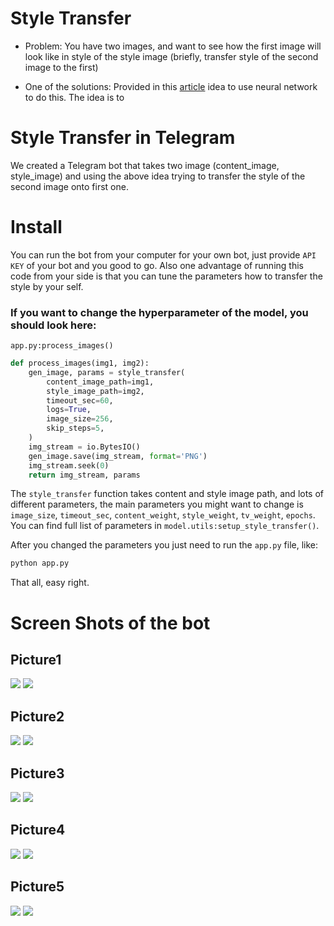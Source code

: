 # Style Transfer
- Problem: You have two images, and want to see how the first image will look like in style of the style image (briefly, transfer style of the second image to the first)

- One of the solutions: Provided in this [article](https://arxiv.org/pdf/1508.06576v2.pdf) idea to use neural network to do this. The idea is to 

# Style Transfer in Telegram
We created a Telegram bot that takes two image (content_image, style_image) and using the above idea trying to transfer the style of the second image onto first one.

# Install
You can run the bot from your computer for your own bot, just provide `API KEY` of your bot and you good to go. Also one advantage of running this code from your side is that you can tune the parameters how to transfer the style by your self.

### If you want to change the hyperparameter of the model, you should look here:
`app.py:process_images()`
```python
def process_images(img1, img2):
    gen_image, params = style_transfer(
        content_image_path=img1,
        style_image_path=img2,
        timeout_sec=60,
        logs=True,
        image_size=256,
        skip_steps=5,
    )
    img_stream = io.BytesIO()
    gen_image.save(img_stream, format='PNG')
    img_stream.seek(0)
    return img_stream, params
```

The `style_transfer` function takes content and style image path, and lots of different parameters, the main parameters you might want to change is `image_size`, `timeout_sec`, `content_weight`, `style_weight`, `tv_weight`, `epochs`. You can find full list of parameters in `model.utils:setup_style_transfer()`.

After you changed the parameters you just need to run the `app.py` file, like:
```python
python app.py
```
That all, easy right.

# Screen Shots of the bot
## Picture1
<img src="examples/screenshots/picture1.png">
<img src="examples/screenshots/result1.png">

## Picture2
<img src="examples/screenshots/picture2.png">
<img src="examples/screenshots/result2.png">

## Picture3
<img src="examples/screenshots/picture3.png">
<img src="examples/screenshots/result3.png">

## Picture4
<img src="examples/screenshots/picture4.png">
<img src="examples/screenshots/result4.png">

## Picture5
<img src="examples/screenshots/picture5.png">
<img src="examples/screenshots/result5.png">